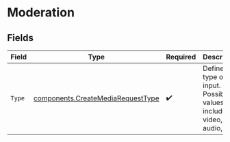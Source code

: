 # Moderation


## Fields

| Field                                                                                  | Type                                                                                   | Required                                                                               | Description                                                                            | Example                                                                                |
| -------------------------------------------------------------------------------------- | -------------------------------------------------------------------------------------- | -------------------------------------------------------------------------------------- | -------------------------------------------------------------------------------------- | -------------------------------------------------------------------------------------- |
| `Type`                                                                                 | [components.CreateMediaRequestType](../../models/components/createmediarequesttype.md) | :heavy_check_mark:                                                                     | Defines the type of input. Possible values include video, audio, av.<br/>              | video                                                                                  |